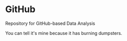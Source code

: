 # GitHub
Repository for GitHub-based Data Analysis

You can tell it's mine because it has burning dumpsters.
